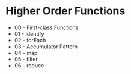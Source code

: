 # Higher Order Functions

- 00 - First-class Functions
- 01 - Identify
- 02 - forEach
- 03 - Accumulator Pattern
- 04 - map
- 05 - filter
- 06 - reduce
